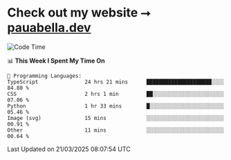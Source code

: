 # Check out my website ⭢ [pauabella.dev](https://pauabella.dev)

<!--START_SECTION:waka-->
![Code Time](http://img.shields.io/badge/Code%20Time-4%2C236%20hrs%2059%20mins-blue)

📊 **This Week I Spent My Time On** 

```text
💬 Programming Languages: 
TypeScript               24 hrs 21 mins      █████████████████████░░░░   84.80 % 
CSS                      2 hrs 1 min         ██░░░░░░░░░░░░░░░░░░░░░░░   07.06 % 
Python                   1 hr 33 mins        █░░░░░░░░░░░░░░░░░░░░░░░░   05.46 % 
Image (svg)              15 mins             ░░░░░░░░░░░░░░░░░░░░░░░░░   00.91 % 
Other                    11 mins             ░░░░░░░░░░░░░░░░░░░░░░░░░   00.64 % 
```


 Last Updated on 21/03/2025 08:07:54 UTC
<!--END_SECTION:waka-->
